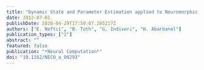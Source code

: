 ```yaml
---
title: "Dynamic State and Parameter Estimation applied to Neuromorphic Systems"
date: 2012-07-01
publishDate: 2020-04-29T17:50:07.285217Z
authors: ["E. Neftci", "B. Toth", "G. Indiveri", "H. Abarbanel"]
publication_types: ["2"]
abstract: ""
featured: false
publication: "*Neural Computation*"
doi: "10.1162/NECO_a_00293"
---
```


